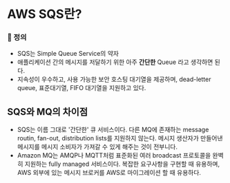 # AWS SQS란?

### 📌 정의

- SQS는 Simple Queue Service의 약자
- 애플리케이션 간의 메시지를 저달하기 위한 아주 **간단한** Queue 라고 생각하면 된다.
- 지속성이 우수하고, 사용 가능한 보안 호스팅 대기열을 제공하며, dead-letter queue, 표준대기열, FIFO 대기열을 지원하고 있다.

## SQS와 MQ의 차이점

- SQS는 이름 그대로 '간단한' 큐 서비스이다. 다른 MQ에 존재하는 message routin, fan-out, distribution lists를 지원하지 않는다. 메시지 생산자가 만들어낸 메시지를 메시지 소비자가 가져갈 수 있게 해주는 것이 전부니다.
- Amazon MQ는 AMQP나 MQTT처럼 표준화된 여러 broadcast 프로토콜을 완벽히 지원하는 fully managed 서비스이다. 복잡한 요구사항을 구현할 때 유용하며, AWS 외부에 있는 메시지 브로커를 AWS로 마이그레이션 할 때 유용하다.